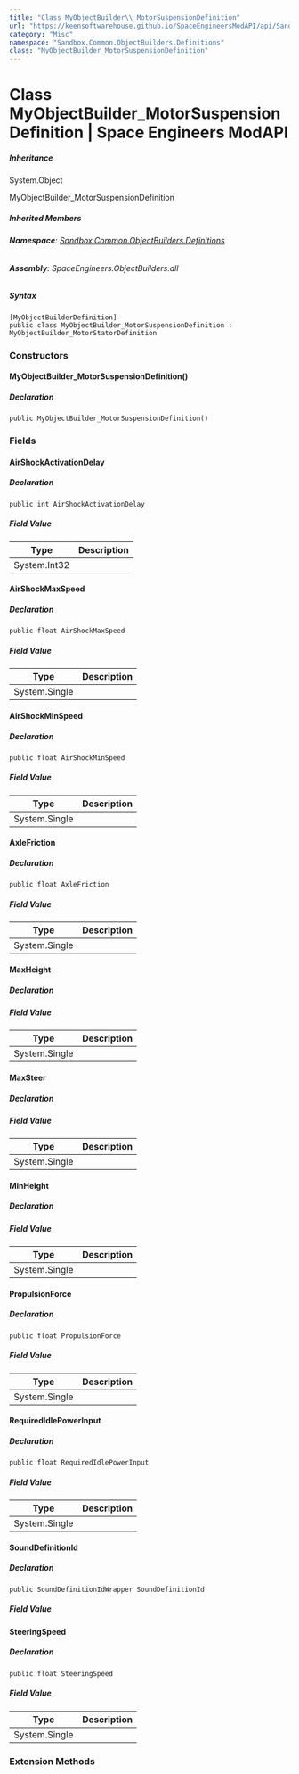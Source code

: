 ```yaml
---
title: "Class MyObjectBuilder\\_MotorSuspensionDefinition"
url: "https://keensoftwarehouse.github.io/SpaceEngineersModAPI/api/Sandbox.Common.ObjectBuilders.Definitions.MyObjectBuilder_MotorSuspensionDefinition.html"
category: "Misc"
namespace: "Sandbox.Common.ObjectBuilders.Definitions"
class: "MyObjectBuilder_MotorSuspensionDefinition"
---
```


# Class MyObjectBuilder\_MotorSuspensionDefinition | Space Engineers ModAPI

##### Inheritance

System.Object

MyObjectBuilder\_MotorSuspensionDefinition

##### Inherited Members

###### **Namespace**: [Sandbox.Common.ObjectBuilders.Definitions](https://keensoftwarehouse.github.io/SpaceEngineersModAPI/api/Sandbox.Common.ObjectBuilders.Definitions.html)

###### **Assembly**: SpaceEngineers.ObjectBuilders.dll

##### Syntax

```
[MyObjectBuilderDefinition]
public class MyObjectBuilder_MotorSuspensionDefinition : MyObjectBuilder_MotorStatorDefinition
```

### [](#constructors)Constructors

#### [](#Sandbox_Common_ObjectBuilders_Definitions_MyObjectBuilder_MotorSuspensionDefinition__ctor)MyObjectBuilder\_MotorSuspensionDefinition()

##### Declaration

```
public MyObjectBuilder_MotorSuspensionDefinition()
```

### [](#fields)Fields

#### [](#Sandbox_Common_ObjectBuilders_Definitions_MyObjectBuilder_MotorSuspensionDefinition_AirShockActivationDelay)AirShockActivationDelay

##### Declaration

```
public int AirShockActivationDelay
```

##### Field Value

| Type | Description |
| --- | --- |
| System.Int32 |     |

#### [](#Sandbox_Common_ObjectBuilders_Definitions_MyObjectBuilder_MotorSuspensionDefinition_AirShockMaxSpeed)AirShockMaxSpeed

##### Declaration

```
public float AirShockMaxSpeed
```

##### Field Value

| Type | Description |
| --- | --- |
| System.Single |     |

#### [](#Sandbox_Common_ObjectBuilders_Definitions_MyObjectBuilder_MotorSuspensionDefinition_AirShockMinSpeed)AirShockMinSpeed

##### Declaration

```
public float AirShockMinSpeed
```

##### Field Value

| Type | Description |
| --- | --- |
| System.Single |     |

#### [](#Sandbox_Common_ObjectBuilders_Definitions_MyObjectBuilder_MotorSuspensionDefinition_AxleFriction)AxleFriction

##### Declaration

```
public float AxleFriction
```

##### Field Value

| Type | Description |
| --- | --- |
| System.Single |     |

#### [](#Sandbox_Common_ObjectBuilders_Definitions_MyObjectBuilder_MotorSuspensionDefinition_MaxHeight)MaxHeight

##### Declaration

##### Field Value

| Type | Description |
| --- | --- |
| System.Single |     |

#### [](#Sandbox_Common_ObjectBuilders_Definitions_MyObjectBuilder_MotorSuspensionDefinition_MaxSteer)MaxSteer

##### Declaration

##### Field Value

| Type | Description |
| --- | --- |
| System.Single |     |

#### [](#Sandbox_Common_ObjectBuilders_Definitions_MyObjectBuilder_MotorSuspensionDefinition_MinHeight)MinHeight

##### Declaration

##### Field Value

| Type | Description |
| --- | --- |
| System.Single |     |

#### [](#Sandbox_Common_ObjectBuilders_Definitions_MyObjectBuilder_MotorSuspensionDefinition_PropulsionForce)PropulsionForce

##### Declaration

```
public float PropulsionForce
```

##### Field Value

| Type | Description |
| --- | --- |
| System.Single |     |

#### [](#Sandbox_Common_ObjectBuilders_Definitions_MyObjectBuilder_MotorSuspensionDefinition_RequiredIdlePowerInput)RequiredIdlePowerInput

##### Declaration

```
public float RequiredIdlePowerInput
```

##### Field Value

| Type | Description |
| --- | --- |
| System.Single |     |

#### [](#Sandbox_Common_ObjectBuilders_Definitions_MyObjectBuilder_MotorSuspensionDefinition_SoundDefinitionId)SoundDefinitionId

##### Declaration

```
public SoundDefinitionIdWrapper SoundDefinitionId
```

##### Field Value

#### [](#Sandbox_Common_ObjectBuilders_Definitions_MyObjectBuilder_MotorSuspensionDefinition_SteeringSpeed)SteeringSpeed

##### Declaration

```
public float SteeringSpeed
```

##### Field Value

| Type | Description |
| --- | --- |
| System.Single |     |

### [](#extensionmethods)Extension Methods